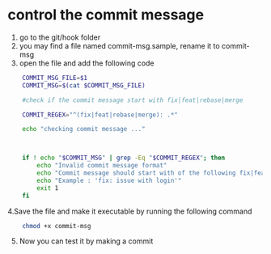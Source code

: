 # control the commit message

1. go to the git/hook folder
2. you may find a file named commit-msg.sample, rename it to commit-msg
3. open the file and add the following code

```bash
    COMMIT_MSG_FILE=$1
    COMMIT_MSG=$(cat $COMMIT_MSG_FILE)

    #check if the commit message start with fix|feat|rebase|merge

    COMMIT_REGEX="^(fix|feat|rebase|merge): .*"

    echo "checking commit message ..."



    if ! echo "$COMMIT_MSG" | grep -Eq "$COMMIT_REGEX"; then
        echo "Invalid commit message format"
        echo "Commit message should start with of the following fix|feat|rebase|merge"
        echo "Example : 'fix: issue with login'"
        exit 1
    fi
```

4.Save the file and make it executable by running the following command

```bash
    chmod +x commit-msg
```

5. Now you can test it by making a commit

